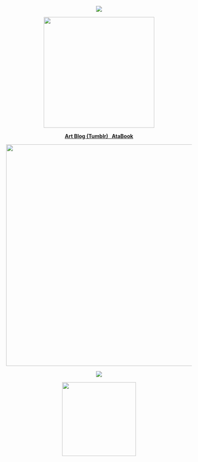 

<p align="center"><img src="https://komarev.com/ghpvc/?username=jackasshunt&color=red&style=plastic&label=guests"
</p>

<p align="center"><img src="https://s14.gifyu.com/images/bKhtj.png" width="300">
</p>



 <p align="center"><b><u><a href="https://www.tumblr.com/jackasshunt/">Art Blog (Tumblr)</a> &nbsp  <a href="https://jackasshunt.atabook.org/">AtaBook</a></u></b></p>

<p align="center"><img src="![image](https://s4.gifyu.com/images/bLp4m.png)" width="600">
</p>

<p align="center">
<img src="https://spotify-github-profile.kittinanx.com/api/view?uid=312ke25wwyc6y2z6txuscygtjbg4&cover_image=true&theme=novatorem&show_offline=false&background_color=121212&interchange=false&bar_color=53b14f&bar_color_cover=false">
</p>

<p align="center"><img src="https://i.pinimg.com/736x/7a/2f/6a/7a2f6a050d9e1a4f08da88d76ec2c39c.jpg" width="200"></p>
